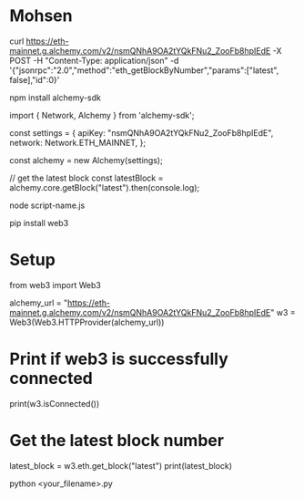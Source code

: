 # Mohsen

curl https://eth-mainnet.g.alchemy.com/v2/nsmQNhA9OA2tYQkFNu2_ZooFb8hpIEdE -X POST -H "Content-Type: application/json" -d '{"jsonrpc":"2.0","method":"eth_getBlockByNumber","params":["latest", false],"id":0}'

npm install alchemy-sdk

import { Network, Alchemy } from 'alchemy-sdk';

const settings = {
    apiKey: "nsmQNhA9OA2tYQkFNu2_ZooFb8hpIEdE",
    network: Network.ETH_MAINNET,
};

const alchemy = new Alchemy(settings);

// get the latest block
const latestBlock = alchemy.core.getBlock("latest").then(console.log);


node script-name.js


pip install web3


# Setup
from web3 import Web3

alchemy_url = "https://eth-mainnet.g.alchemy.com/v2/nsmQNhA9OA2tYQkFNu2_ZooFb8hpIEdE"
w3 = Web3(Web3.HTTPProvider(alchemy_url))

# Print if web3 is successfully connected
print(w3.isConnected())

# Get the latest block number
latest_block = w3.eth.get_block("latest")
print(latest_block)

python <your_filename>.py
